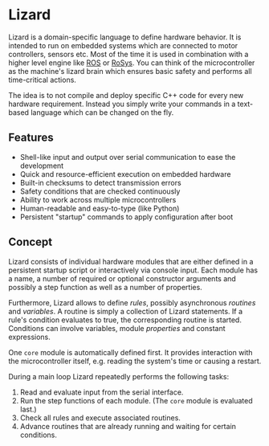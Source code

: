 # Lizard

Lizard is a domain-specific language to define hardware behavior.
It is intended to run on embedded systems which are connected to motor controllers, sensors etc.
Most of the time it is used in combination with a higher level engine like [ROS](https://www.ros.org/) or [RoSys](http://rosys.io/).
You can think of the microcontroller as the machine's lizard brain which ensures basic safety and performs all time-critical actions.

The idea is to not compile and deploy specific C++ code for every new hardware requirement.
Instead you simply write your commands in a text-based language which can be changed on the fly.

## Features

- Shell-like input and output over serial communication to ease the development
- Quick and resource-efficient execution on embedded hardware
- Built-in checksums to detect transmission errors
- Safety conditions that are checked continuously
- Ability to work across multiple microcontrollers
- Human-readable and easy-to-type (like Python)
- Persistent "startup" commands to apply configuration after boot

## Concept

Lizard consists of individual hardware modules that are either defined in a persistent startup script or interactively via console input.
Each module has a name, a number of required or optional constructor arguments and possibly a step function as well as a number of properties.

Furthermore, Lizard allows to define _rules_, possibly asynchronous _routines_ and _variables_.
A routine is simply a collection of Lizard statements.
If a rule's condition evaluates to true, the corresponding routine is started.
Conditions can involve variables, module _properties_ and constant expressions.

One `core` module is automatically defined first.
It provides interaction with the microcontroller itself, e.g. reading the system's time or causing a restart.

During a main loop Lizard repeatedly performs the following tasks:

1. Read and evaluate input from the serial interface.
2. Run the step functions of each module. (The `core` module is evaluated last.)
3. Check all rules and execute associated routines.
4. Advance routines that are already running and waiting for certain conditions.
